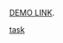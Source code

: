 

[DEMO LINK](https://panasiuk-yura.github.io/video).

[task](https://docs.google.com/document/d/1czHZJbgmYivuV41LL9_40zYCfaRFuLLZYkYNa1Zlrt0/edit)


